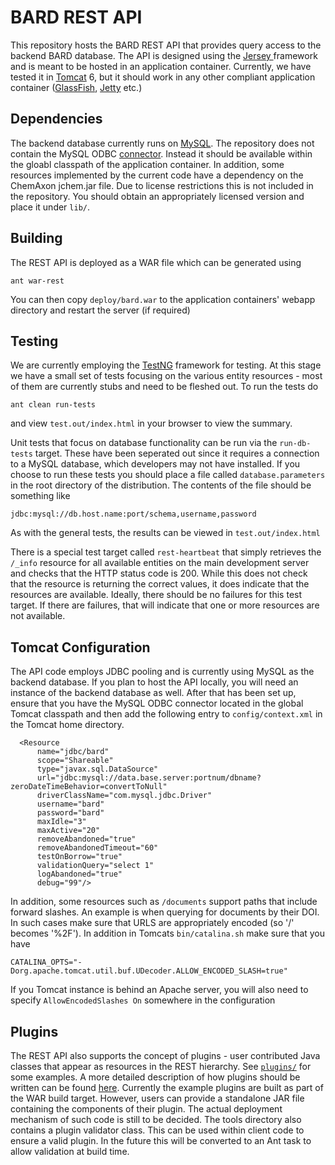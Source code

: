 BARD REST API
=============

This repository hosts the BARD REST API that provides query access to the backend BARD database. The API is
designed using the [Jersey ](http://jersey.java.net/) framework and is meant to be hosted in an application 
container. Currently, we have tested it in [Tomcat](http://tomcat.apache.org/) 6, but it should work in any other compliant application container
([GlassFish](http://en.wikipedia.org/wiki/GlassFish), [Jetty](http://en.wikipedia.org/wiki/Jetty_(web_server)) etc.)

Dependencies
------------

The backend database currently runs on [MySQL](http://www.mysql.com/). The repository does not contain the MySQL ODBC [connector](http://www.mysql.com/products/connector/). Instead it should
be available within the gloabl classpath of the application container. In addition, some resources implemented by the current
code have a dependency on the ChemAxon jchem.jar file. Due to license restrictions this is not included in the repository. You
should obtain an appropriately licensed version and place it under `lib/`.


Building
--------

The REST API is deployed as a WAR file which can be generated using
```
ant war-rest
```
You can then copy `deploy/bard.war` to the application containers' webapp directory and restart the server (if required)

Testing
-------

We are currently employing the [TestNG](http://testng.org/doc/index.html) framework for testing. At this stage we have a small
set of tests focusing on the various entity resources - most of them are currently stubs and need to be fleshed out. To run
the tests do
```
ant clean run-tests
```
and view `test.out/index.html` in your browser to view the summary.

Unit tests that focus on database functionality can be run via the `run-db-tests` target. These have been seperated out since
it requires a connection to a MySQL database, which developers may not have installed. If you choose to run these tests
you should place a file called `database.parameters` in the root directory of the distribution. The contents of the file
should be something like
```
jdbc:mysql://db.host.name:port/schema,username,password
```
As with the general tests, the results can be viewed in `test.out/index.html`

There is a special test target called `rest-heartbeat` that simply retrieves the `/_info` resource for all available
entities on the main development server and checks that the HTTP status code is 200. While this does not check that the resource is returning the
correct values, it does indicate that the resources are available. Ideally, there should be no failures for this
test target. If there are failures, that will indicate that one or more resources are not available.

Tomcat Configuration
--------------------

The API code employs JDBC pooling and is currently using MySQL as the backend database. If you plan to host the API locally, you will
need an instance of the backend database as well. After that has been set up, ensure that you have the MySQL ODBC connector located in 
the global Tomcat classpath and then add the following entry to `config/context.xml` in the Tomcat home directory.
```
  <Resource
      name="jdbc/bard"
      scope="Shareable"
      type="javax.sql.DataSource"
      url="jdbc:mysql://data.base.server:portnum/dbname?zeroDateTimeBehavior=convertToNull" 
      driverClassName="com.mysql.jdbc.Driver"
      username="bard"
      password="bard"
      maxIdle="3"
      maxActive="20"
      removeAbandoned="true"
      removeAbandonedTimeout="60"
      testOnBorrow="true"
      validationQuery="select 1"
      logAbandoned="true"
      debug="99"/>
```
In addition, some resources such as `/documents` support paths that include forward slashes. An example is when querying
for documents by their DOI. In such cases make sure that URLS are appropriately encoded (so '/' becomes '%2F'). In addition
in Tomcats `bin/catalina.sh` make sure that you have
```
CATALINA_OPTS="-Dorg.apache.tomcat.util.buf.UDecoder.ALLOW_ENCODED_SLASH=true"
```
If you Tomcat instance is behind an Apache server, you will also need to specify `AllowEncodedSlashes On` somewhere in the
configuration

Plugins
-------

The REST API also supports the concept of plugins - user contributed Java classes that appear as resources in the REST hierarchy. See
[`plugins/`](https://github.com/ncatsdpiprobedev/bard/tree/master/src/gov/nih/ncgc/bard/plugin) for some examples. A more detailed description of how plugins should be written can be found [here](https://github.com/ncatsdpiprobedev/bard/wiki/Plugins). Currently the example plugins are built as part of the WAR build target. However, users can provide a standalone JAR file containing
the components of their plugin. The actual deployment mechanism of such code is still to be decided. The tools directory also contains a plugin 
validator class. This can be used within client code to ensure a valid plugin. In the future this will be converted to an Ant task to allow 
validation at build time.
